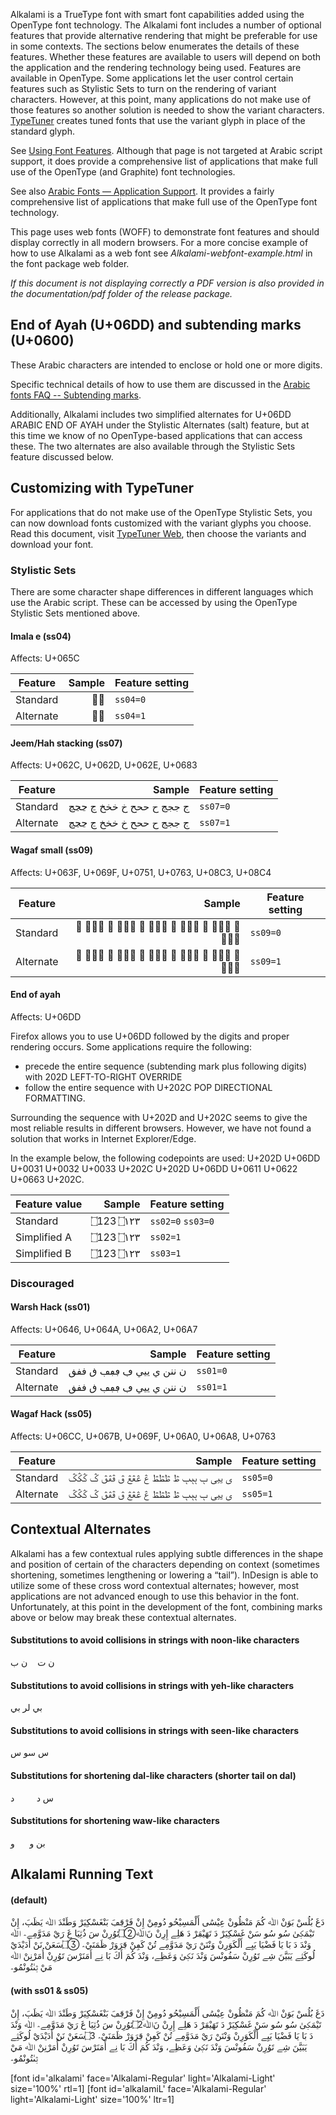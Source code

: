 
Alkalami is a TrueType font with smart font capabilities added using the OpenType font technology. The Alkalami font includes a number of optional features that provide alternative rendering that might be preferable for use in some contexts. The sections below enumerates the details of these features. Whether these features are available to users will depend on both the application and the rendering technology being used. Features are available in OpenType. Some applications let the user control certain features such as Stylistic Sets to turn on the rendering of variant characters. However, at this point, many applications do not make use of those features so another solution is needed to show the variant characters. [TypeTuner](http://scripts.sil.org/ttw/fonts2go.cgi) creates tuned fonts that use the variant glyph in place of the standard glyph. 

See [Using Font Features](https://software.sil.org/fonts/features/). Although that page is not targeted at Arabic script support, it does provide a comprehensive list of applications that make full use of the OpenType (and Graphite) font technologies.

See also [Arabic Fonts — Application Support](http://software.sil.org/arabicfonts/support/application-support/). It provides a fairly comprehensive list of applications that make full use of the OpenType font technology.

This page uses web fonts (WOFF) to demonstrate font features and should display correctly in all modern browsers. For a more concise example of how to use Alkalami as a web font see *Alkalami-webfont-example.html* in the font package web folder. 

*If this document is not displaying correctly a PDF version is also provided in the documentation/pdf folder of the release package.*

## End of Ayah (U+06DD) **and subtending marks (U+0600)**

These Arabic characters are intended to enclose or hold one or more digits. 

Specific technical details of how to use them are discussed in the [Arabic fonts FAQ -- Subtending marks](http://software.sil.org/arabicfonts/support/faq#Ayah).

Additionally, Alkalami includes two simplified alternates for U+06DD ARABIC END OF AYAH under the Stylistic Alternates (salt) feature, but at this time we know of no OpenType-based applications that can access these. The two alternates are also available through the Stylistic Sets feature discussed below.



## Customizing with TypeTuner

For applications that do not make use of the OpenType Stylistic Sets, you can now download fonts customized with the variant glyphs you choose. Read this document, visit [TypeTuner Web](http://scripts.sil.org/ttw/fonts2go.cgi), then choose the variants and download your font.

### Stylistic Sets

There are some character shape differences in different languages which use the Arabic script. These can be accessed by using the OpenType Stylistic Sets mentioned above.  


#### Imala e (ss04)

<span class='affects'>Affects: U+065C</span>

Feature | Sample | Feature setting
------------- | ---------------: | -------------
Standard | <span dir="rtl" class='alkalami-R normal' style='font-feature-settings: "ss04" 0'>بٜ</span>| `ss04=0`
Alternate | <span dir="rtl" class='alkalami-R normal' style='font-feature-settings: "ss04" 1'>بٜ</span>| `ss04=1`

#### Jeem/Hah stacking (ss07)

<span class='affects'>Affects: U+062C, U+062D, U+062E, U+0683</span>

Feature | Sample | Feature setting
------------- | ---------------: | -------------
Standard | <span dir="rtl" class='alkalami-R normal' style='font-feature-settings: "ss07" 0'>ج ججج ح ححح خ خخخ ڃ ڃڃڃ</span>| `ss07=0`
Alternate | <span dir="rtl" class='alkalami-R normal' style='font-feature-settings: "ss07" 1'>ج ججج ح ححح خ خخخ ڃ ڃڃڃ</span>| `ss07=1`

#### Wagaf small (ss09)

<span class='affects'>Affects: U+063F, U+069F, U+0751, U+0763, U+08C3, U+08C4</span>

Feature | Sample | Feature setting
------------- | ---------------: | -------------
Standard | <span dir="rtl" class='alkalami-R normal' style='font-feature-settings: "ss09" 0'>&#x063F; &#x063F;&#x063F;&#x063F; &#x069F; &#x069F;&#x069F;&#x069F; &#x0751; &#x0751;&#x0751;&#x0751; &#x0763; &#x0763;&#x0763;&#x0763; &#x08C3; &#x08C3;&#x08C3;&#x08C3; &#x08C4; &#x08C4;&#x08C4;&#x08C4;</span>| `ss09=0`
Alternate | <span dir="rtl" class='alkalami-R normal' style='font-feature-settings: "ss09" 1'>&#x063F; &#x063F;&#x063F;&#x063F; &#x069F; &#x069F;&#x069F;&#x069F; &#x0751; &#x0751;&#x0751;&#x0751; &#x0763; &#x0763;&#x0763;&#x0763; &#x08C3; &#x08C3;&#x08C3;&#x08C3; &#x08C4; &#x08C4;&#x08C4;&#x08C4;</span>| `ss09=1`


#### End of ayah 

<span class='affects'>Affects: U+06DD</span>

Firefox allows you to use U+06DD followed by the digits and proper rendering occurs. Some applications require the following:

* precede the entire sequence (subtending mark plus following digits) with
        202D LEFT-TO-RIGHT OVERRIDE
* follow the entire sequence with U+202C POP DIRECTIONAL FORMATTING.

Surrounding the sequence with U+202D and U+202C seems to give the most reliable results in different browsers. However, we have not found a solution that works in Internet Explorer/Edge.

In the example below, the following codepoints are used: U+202D U+06DD U+0031 U+0032 U+0033 U+202C U+202D U+06DD U+0611 U+0622 U+0663 U+202C.

Feature value  | Sample           | Feature setting
------------- | ---------------: | ------------- 
Standard     | <span dir="rtl" class='alkalami-R normal'>&#x202D;&#x6DD;&#x31;&#x32;&#x33;&#x202C; &#x202D;&#x6DD;&#x0661;&#x0662;&#x0663;&#x202C;</span> | `ss02=0` `ss03=0`
Simplified A | <span dir="rtl" class='alkalami-R normal' style='font-feature-settings: "ss02" 1'>&#x202D;&#x6DD;&#x31;&#x32;&#x33;&#x202C; &#x202D;&#x6DD;&#x0661;&#x0662;&#x0663;&#x202C;</span>| `ss02=1`
Simplified B | <span dir="rtl" class='alkalami-R normal' style='font-feature-settings: "ss03" 2'>&#x202D;&#x6DD;&#x31;&#x32;&#x33;&#x202C; &#x202D;&#x6DD;&#x0661;&#x0662;&#x0663;&#x202C;</span>| `ss03=1`


### Discouraged

#### Warsh Hack (ss01)

<span class='affects'>Affects: U+0646, U+064A, U+06A2, U+06A7</span>

Feature | Sample | Feature setting
------------- | ---------------: | ------------- 
Standard | <span dir="rtl" class='alkalami-R normal'>ن ننن      ي ييي      ڢ ڢڢڢ      ڧ ڧڧڧ </span>| `ss01=0`
Alternate | <span dir="rtl" class='alkalami-R normal' style='font-feature-settings: "ss01" 1'>ن ننن      ي ييي      ڢ ڢڢڢ      ڧ ڧڧڧ </span>| `ss01=1`

#### Wagaf Hack (ss05)

<span class='affects'>Affects: U+06CC, U+067B, U+069F, U+06A0, U+06A8, U+0763</span>

Feature | Sample | Feature setting
------------- | ---------------: | ------------- 
Standard | <span dir="rtl" class='alkalami-R normal'>ی ییی      ٻ ٻٻٻ      ڟ ڟڟڟ      ڠ ڠڠڠ      ڨ ڨڨڨ      ݣ ݣݣݣ </span>| `ss05=0`
Alternate | <span dir="rtl" class='alkalami-R normal' style='font-feature-settings: "ss05" 1'>ی ییی      ٻ ٻٻٻ      ڟ ڟڟڟ      ڠ ڠڠڠ      ڨ ڨڨڨ      ݣ ݣݣݣ </span>| `ss05=1`

## Contextual Alternates

Alkalami has a few contextual rules applying subtle differences in the shape and position of certain of the characters depending on context (sometimes shortening, sometimes lengthening or lowering a “tail”). InDesign is able to utilize some of these cross word contextual alternates; however, most applications are not advanced enough to use this behavior in the font. Unfortunately, at this point in the development of the font, combining marks above or below may break these contextual alternates.

#### Substitutions to avoid collisions in strings with noon-like characters

<span dir="rtl" class='alkalami-R normal'>&#x0646;&#x0020;&#x062a;&#x00a0;&#x00a0;&#x00a0;&#x00a0;&#x0646;&#x0020;&#x0628;</span>

#### Substitutions to avoid collisions in strings with yeh-like characters

<span dir="rtl" class='alkalami-R normal'>&#x0628;&#x064a;&#x0020;&#x0644;&#x0631;&#x0020;&#x0628;&#x064a;</span>

#### Substitutions to avoid collisions in strings with seen-like characters

<span dir="rtl" class='alkalami-R normal'>&#x0633;&#x0020;&#x0633;&#x0648;&#x0020;&#x0633;</span>

#### Substitutions for shortening dal-like characters (shorter tail on dal)

<span dir="rtl" class='alkalami-R normal'>&#x0633;&#x0020;&#x062f;&#x00a0;&#x00a0;&#x00a0;&#x00a0;&#x00a0;&#x00a0;&#x00a0;&#x00a0;&#x00a0;&#x062f;</span>

#### Substitutions for shortening waw-like characters

<span dir="rtl" class='alkalami-R normal'>&#x0628;&#x0646;&#x0020;&#x0648;&#x00a0;&#x00a0;&#x00a0;&#x00a0;&#x00a0;&#x00a0;&#x0648;</span>


## Alkalami Running Text

#### (default)

<span dir="rtl" class='alkalami-R normal' style='font-feature-settings: "ss01" 1, "ss05" 1'>
دَغَ بُلُسْ بَوَنْ ﷲ كُمَ مَنْظُونْ عِيْسَٰى أَلْمَسِيْحُو دُومِنْ إِنْ ڧَرْڢَڢَ بَنْغَسْكِيَرْ وَطَنْدَ ﷲ يَظَٻَ، إِنْ تَيْمَكٜىٰ سُو سُو سَنْ غَسْكِيَرْ دَ تَهَيْڢَرْ دَ هَلِے إِرِنْ نَﷲ۝2تَوُرِنْ سَ ذُثِيَا غَ رَيْ مَدَوَّمِے؞ ﷲ وَنْدَ دَ بَا يَا فَضْيَا يَيِے أَلْكَوَرِنْ وَنْنَںْ رَيْ مَدَوَّمِے تُنْ كَڢِنْ ڢَرَوَرْ ظَمَنَيْ؞ ۝3سَعَنْ نَنْ أَدَيْدَيْ لُوكَثِے يَبَيَّنَ شِے تَوُرِنْ سَڧُونْسَ وَنْدَ نَكٜىٰ 
وَعَظِے، وَنْدَ كُمَ أَكَ بَا نِے أَمَنَرْسَ تَوُرِنْ أُمَرْنِنْ ﷲ مَيْ ثٜىٰتُونْمُو؞</span>

#### (with ss01 & ss05)

<span dir="rtl" class='alkalami-R normal'>
دَغَ بُلُسْ بَوَنْ ﷲ كُمَ مَنْظُونْ عِيْسَٰى أَلْمَسِيْحُو دُومِنْ إِنْ ڧَرْڢَڢَ بَنْغَسْكِيَرْ وَطَنْدَ ﷲ يَظَٻَ، إِنْ تَيْمَكٜىٰ سُو سُو سَنْ غَسْكِيَرْ دَ تَهَيْڢَرْ دَ هَلِے إِرِنْ نَﷲ۝2تَوُرِنْ سَ ذُثِيَا غَ رَيْ مَدَوَّمِے؞ ﷲ وَنْدَ دَ بَا يَا فَضْيَا يَيِے أَلْكَوَرِنْ وَنْنَںْ رَيْ مَدَوَّمِے تُنْ كَڢِنْ ڢَرَوَرْ ظَمَنَيْ؞ ۝3سَعَنْ نَنْ أَدَيْدَيْ لُوكَثِے يَبَيَّنَ شِے تَوُرِنْ سَڧُونْسَ وَنْدَ نَكٜىٰ 
وَعَظِے، وَنْدَ كُمَ أَكَ بَا نِے أَمَنَرْسَ تَوُرِنْ أُمَرْنِنْ ﷲ مَيْ ثٜىٰتُونْمُو؞</span>
   
   


[font id='alkalami' face='Alkalami-Regular' light='Alkalami-Light' size='100%' rtl=1]
[font id='alkalamiL' face='Alkalami-Regular' light='Alkalami-Light' size='100%' ltr=1]




